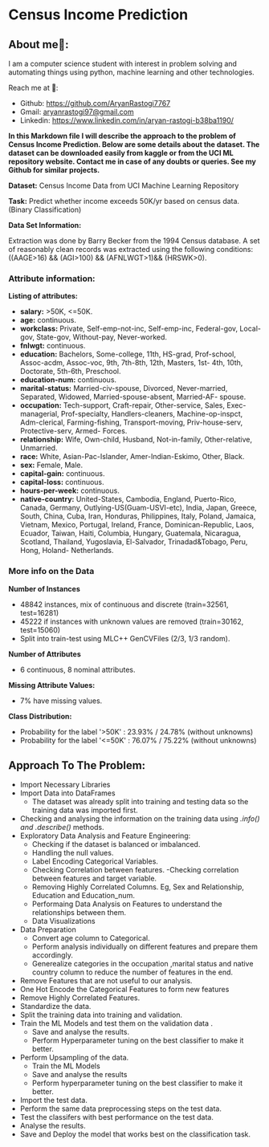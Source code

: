# Census Income Prediction

## About me:book::
I am a computer science student with interest in problem solving and automating things using python, machine learning and other technologies.

Reach me at :email::
* Github: https://github.com/AryanRastogi7767
* Gmail: aryanrastogi97@gmail.com
* Linkedin:  https://www.linkedin.com/in/aryan-rastogi-b38ba1190/

**In this Markdown file I will describe the approach to the problem of Census Income Prediction. Below are some details about the dataset. The dataset can be downloaded easily from kaggle or from the UCI ML repository website. Contact me in case of any doubts or queries. See my Github for similar projects.**

**Dataset:** Census Income Data from UCI Machine Learning Repository

**Task:** Predict whether income exceeds 50K/yr based on census data. (Binary Classification)

**Data Set Information:**

Extraction was done by Barry Becker from the 1994 Census database. A set of reasonably clean records was extracted using the following conditions: ((AAGE>16) && (AGI>100) && (AFNLWGT>1)&& (HRSWK>0).

### Attribute information:
**Listing of attributes:**

* **salary:** >50K, <=50K.
* **age:** continuous.
* **workclass:** Private, Self-emp-not-inc, Self-emp-inc, Federal-gov, Local-gov, State-gov, Without-pay, Never-worked.
* **fnlwgt:** continuous.
* **education:** Bachelors, Some-college, 11th, HS-grad, Prof-school, Assoc-acdm, Assoc-voc, 9th, 7th-8th, 12th, Masters, 1st- 4th, 10th, Doctorate, 5th-6th, Preschool.
* **education-num:** continuous.
* **marital-status:** Married-civ-spouse, Divorced, Never-married, Separated, Widowed, Married-spouse-absent, Married-AF- spouse.
* **occupation:** Tech-support, Craft-repair, Other-service, Sales, Exec-managerial, Prof-specialty, Handlers-cleaners, Machine-op-inspct, Adm-clerical, Farming-fishing, Transport-moving, Priv-house-serv, Protective-serv, Armed- Forces.
* **relationship:** Wife, Own-child, Husband, Not-in-family, Other-relative, Unmarried.
* **race:** White, Asian-Pac-Islander, Amer-Indian-Eskimo, Other, Black.
* **sex:** Female, Male.
* **capital-gain:** continuous.
* **capital-loss:** continuous.
* **hours-per-week:** continuous.
* **native-country:** United-States, Cambodia, England, Puerto-Rico, Canada, Germany, Outlying-US(Guam-USVI-etc), India, Japan, Greece, South, China, Cuba, Iran, Honduras, Philippines, Italy, Poland, Jamaica, Vietnam, Mexico, Portugal, Ireland, France, Dominican-Republic, Laos, Ecuador, Taiwan, Haiti, Columbia, Hungary, Guatemala, Nicaragua, Scotland, Thailand, Yugoslavia, El-Salvador, Trinadad&Tobago, Peru, Hong, Holand- Netherlands.

### More info on the Data
**Number of Instances**
* 48842 instances, mix of continuous and discrete (train=32561, test=16281)
* 45222 if instances with unknown values are removed (train=30162, test=15060)
* Split into train-test using MLC++ GenCVFiles (2/3, 1/3 random).

**Number of Attributes**
* 6 continuous, 8 nominal attributes.

**Missing Attribute Values:**
* 7% have missing values.

**Class Distribution:**
* Probability for the label '>50K' : 23.93% / 24.78% (without unknowns)
* Probability for the label '<=50K' : 76.07% / 75.22% (without unknowns)

## Approach To  The Problem:

* Import Necessary Libraries
* Import Data into DataFrames
  - The dataset was already split into training and testing data so the training data was imported first.
*  Checking and analysing the information on the training data using *.info() and .describe()* methods.
* Exploratory Data Analysis and Feature Engineering:
  - Checking if the dataset is balanced or imbalanced.
  - Handling the null values.
  - Label Encoding Categorical Variables.
  - Checking Correlation between features.
  -Checking correlation between features and target variable.
  - Removing Highly Correlated Columns. Eg, Sex and Relationship, Education and Education_num.
  - Performaing Data Analysis on Features to understand the relationships between them.
  - Data Visualizations
* Data Preparation
  - Convert age column to Categorical.
  - Perform analysis individually on different features and prepare them accordingly.
  - Generealize categories in the occupation ,marital status and native country column to reduce the number of features in the end.
* Remove Features that are not useful to our analysis.
* One Hot Encode the Categorical Features to form new features
* Remove Highly Correlated Features.
* Standardize the data.
* Split the training data into training and validation.
* Train the ML Models and test them on the validation data . 
  - Save and analyse the results.
  - Perform Hyperparameter tuning on the best classifier to make it better.
* Perform Upsampling of the data.
  - Train the ML Models
  - Save and analyse the results
  - Perform hyperparameter tuning on the best classifier to make it better.
* Import the test data.
* Perform the same data preprocessing steps on the test data.
* Test the classifers with best performance on the  test data.
* Analyse the results.
* Save and Deploy the model that works best on the classification task.
  







